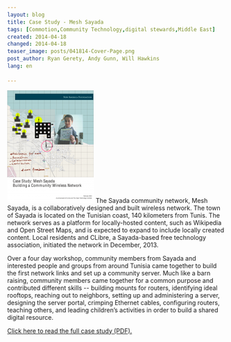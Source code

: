 ```yaml
---
layout: blog
title: Case Study - Mesh Sayada
tags: [Commotion,Community Technology,digital stewards,Middle East]
created: 2014-04-18
changed: 2014-04-18
teaser_image: posts/041814-Cover-Page.png
post_author: Ryan Gerety, Andy Gunn, Will Hawkins
lang: en

---
```


<a href="{{site.baseurl}}/files/posts/041814-Case-Study-Sayada.pdf"><img src="/files/posts/041814-Cover-Page.png" alt="image of Case Study report" class="onethird-width floatleft" /></a> The Sayada community network, Mesh Sayada, is a collaboratively designed and built wireless network. The town of Sayada is located on the Tunisian coast, 140 kilometers from Tunis. The network serves as a platform for locally-hosted content, such as Wikipedia and Open Street Maps, and is expected to expand to include locally created content. Local residents and CLibre, a Sayada-based free technology association, initiated the network in December, 2013.

Over a four day workshop, community members from Sayada and interested people and groups from around Tunisia came together to build the first network links and set up a community server. Much like a barn raising, community members came together for a common purpose and contributed different skills -- building mounts for routers, identifying ideal rooftops, reaching out to neighbors, setting up and administering a server, designing the server portal, crimping Ethernet cables, configuring routers, teaching others, and leading children’s activities in order to build a shared digital resource.

<a href="{{site.baseurl}}/files/posts/041814-Case-Study-Sayada.pdf">Click here to read the full case study (PDF).</a>



